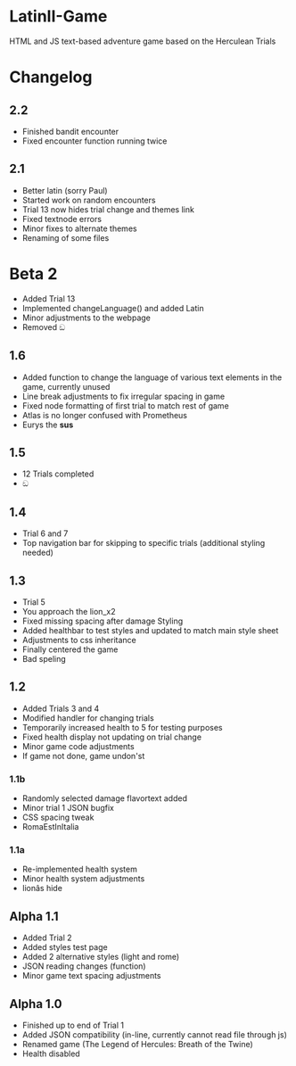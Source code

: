 # LatinII-Game
HTML and JS text-based adventure game based on the Herculean Trials

# Changelog

## 2.2
* Finished bandit encounter
* Fixed encounter function running twice

## 2.1
* Better latin (sorry Paul)
* Started work on random encounters
* Trial 13 now hides trial change and themes link
* Fixed textnode errors
* Minor fixes to alternate themes
* Renaming of some files

# Beta 2
* Added Trial 13
* Implemented changeLanguage() and added Latin
* Minor adjustments to the webpage
* Removed ඞ

## 1.6
* Added function to change the language of various text elements in the game, currently unused
* Line break adjustments to fix irregular spacing in game
* Fixed node formatting of first trial to match rest of game
* Atlas is no longer confused with Prometheus
* Eurys the **sus**

## 1.5
* 12 Trials completed
* ඞ

## 1.4
* Trial 6 and 7
* Top navigation bar for skipping to specific trials (additional styling needed)


## 1.3
* Trial 5
* You approach the lion_x2
* Fixed missing spacing after damage
Styling
* Added healthbar to test styles and updated to match main style sheet
* Adjustments to css inheritance
* Finally centered the game
* Bad speling

## 1.2
* Added Trials 3 and 4
* Modified handler for changing trials
* Temporarily increased health to 5 for testing purposes
* Fixed health display not updating on trial change
* Minor game code adjustments
* If game not done, game undon'st

### 1.1b
* Randomly selected damage flavortext added
* Minor trial 1 JSON bugfix
* CSS spacing tweak
* RomaEstInItalia

### 1.1a
* Re-implemented health system
* Minor health system adjustments
* lionâs hide

## Alpha 1.1
* Added Trial 2
* Added styles test page
* Added 2 alternative styles (light and rome)
* JSON reading changes (function)
* Minor game text spacing adjustments

## Alpha 1.0
* Finished up to end of Trial 1
* Added JSON compatibility (in-line, currently cannot read file through js)
* Renamed game (The Legend of Hercules: Breath of the Twine)
* Health disabled
